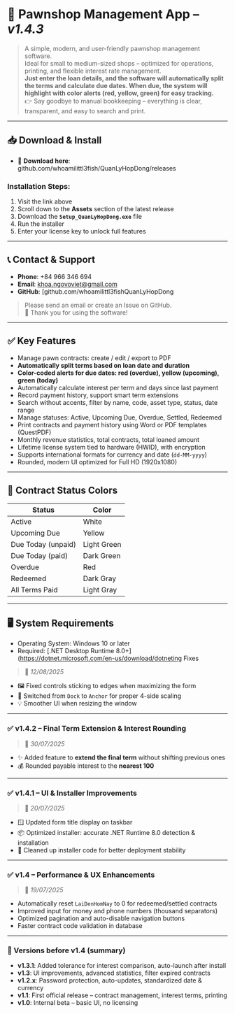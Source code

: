 # 📘 Pawnshop Management App – *v1.4.3*

> A simple, modern, and user-friendly pawnshop management software.  
> Ideal for small to medium-sized shops – optimized for operations, printing, and flexible interest rate management.  
> **Just enter the loan details, and the software will automatically split the terms and calculate due dates. When due, the system will highlight with color alerts (red, yellow, green) for easy tracking.**  
> 👉 Say goodbye to manual bookkeeping – everything is clear, transparent, and easy to search and print.

---

## 📥 Download & Install

- 🔗 **Download here**: github.com/whoamilittl3fish/QuanLyHopDong/releases

### Installation Steps:

1. Visit the link above  
2. Scroll down to the **Assets** section of the latest release  
3. Download the **`Setup_QuanLyHopDong.exe`** file  
4. Run the installer  
5. Enter your license key to unlock full features

---

## 📞 Contact & Support

- **Phone**: +84 966 346 694  
- **Email**: khoa.ngovoviet@gmail.com  
- **GitHub**: [github.com/whoamilittl3fishQuanLyHopDong

> Please send an email or create an Issue on GitHub.  
🙏 Thank you for using the software!

---

## ✅ Key Features

- Manage pawn contracts: create / edit / export to PDF
- **Automatically split terms based on loan date and duration**
- **Color-coded alerts for due dates: red (overdue), yellow (upcoming), green (today)**
- Automatically calculate interest per term and days since last payment
- Record payment history, support smart term extensions
- Search without accents, filter by name, code, asset type, status, date range
- Manage statuses: Active, Upcoming Due, Overdue, Settled, Redeemed
- Print contracts and payment history using Word or PDF templates (QuestPDF)
- Monthly revenue statistics, total contracts, total loaned amount
- Lifetime license system tied to hardware (HWID), with encryption
- Supports international formats for currency and date (`dd-MM-yyyy`)
- Rounded, modern UI optimized for Full HD (1920x1080)

---

## 🎨 Contract Status Colors

| Status                        | Color         |
|------------------------------|---------------|
| Active                       | White         |
| Upcoming Due                 | Yellow        |
| Due Today (unpaid)           | Light Green   |
| Due Today (paid)             | Dark Green    |
| Overdue                      | Red           |
| Redeemed                     | Dark Gray     |
| All Terms Paid               | Light Gray    |

---

## 🖥️ System Requirements

- Operating System: Windows 10 or later  
- Required: [.NET Desktop Runtime 8.0+](https://dotnet.microsoft.com/en-us/download/dotneting Fixes  
> 📅 *12/08/2025*

- 🖼️ Fixed controls sticking to edges when maximizing the form
- 🔧 Switched from `Dock` to `Anchor` for proper 4-side scaling
- 💡 Smoother UI when resizing the window

---

### ✅ v1.4.2 – Final Term Extension & Interest Rounding  
> 📅 *30/07/2025*

- ✨ Added feature to **extend the final term** without shifting previous ones
- 💰 Rounded payable interest to the **nearest 100**

---

### ✅ v1.4.1 – UI & Installer Improvements  
> 📅 *20/07/2025*

- 🪟 Updated form title display on taskbar
- 📦 Optimized installer: accurate .NET Runtime 8.0 detection & installation
- 🧹 Cleaned up installer code for better deployment stability
---

### ✅ v1.4 – Performance & UX Enhancements  
> 📅 *19/07/2025*

- Automatically reset `LaiDenHomNay` to 0 for redeemed/settled contracts
- Improved input for money and phone numbers (thousand separators)
- Optimized pagination and auto-disable navigation buttons
- Faster contract code validation in database

---

### 🔹 Versions before v1.4 (summary)

- **v1.3.1**: Added tolerance for interest comparison, auto-launch after install  
- **v1.3**: UI improvements, advanced statistics, filter expired contracts  
- **v1.2.x**: Password protection, auto-updates, standardized date & currency  
- **v1.1**: First official release – contract management, interest terms, printing  
- **v1.0**: Internal beta – basic UI, no licensing
